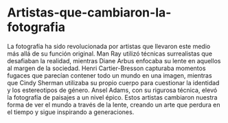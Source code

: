 # Artistas-que-cambiaron-la-fotografia
La fotografía ha sido revolucionada por artistas que llevaron este medio más allá de su función original. Man Ray utilizó técnicas surrealistas que desafiaban la realidad, mientras Diane Arbus enfocaba su lente en aquellos al margen de la sociedad.
Henri Cartier-Bresson capturaba momentos fugaces que parecían contener todo un mundo en una imagen, mientras que Cindy Sherman utilizaba su propio cuerpo para cuestionar la identidad y los estereotipos de género. Ansel Adams, con su rigurosa técnica, elevó la fotografía de paisajes a un nivel épico.
Estos artistas cambiaron nuestra forma de ver el mundo a través de la lente, creando un arte que perdura en el tiempo y sigue inspirando a generaciones.
